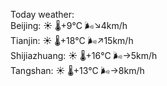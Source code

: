 Today weather:  
Beijing: ☀️   🌡️+9°C 🌬️↘4km/h  
Tianjin: ☀️   🌡️+18°C 🌬️↗15km/h  
Shijiazhuang: ☀️   🌡️+16°C 🌬️→5km/h  
Tangshan: ☀️   🌡️+13°C 🌬️→8km/h  
